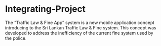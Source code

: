 # Integrating-Project
The “Traffic Law &amp; Fine App” system is a new mobile application concept introducing to the Sri Lankan Traffic Law &amp; Fine system. This concept was developed to address the inefficiency of the current fine system used by the police. 
